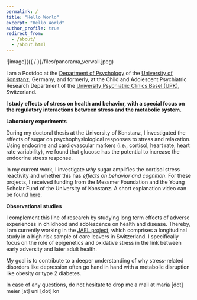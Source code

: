 ```yaml
---
permalink: /
title: "Hello World"
excerpt: "Hello World"
author_profile: true
redirect_from: 
  - /about/
  - /about.html
---
```


![image]({{ / }}/files/panorama_verwall.jpeg)

I am a Postdoc at the [Department of Psychology](https://www.psychologie.uni-konstanz.de/pruessner/) of the [University of Konstanz](https://www.uni-konstanz.de), Germany, and formerly, at the Child and Adolescent Psychiatric Research Department of the [University Psychiatric Clinics Basel (UPK)](https://www.upk.ch/), Switzerland.

<b>I study effects of stress on health and behavior, with a special focus on the regulatory interactions between stress and the metabolic system.</b>


<b>Laboratory experiments</b>

During my doctoral thesis at the University of Konstanz, I investigated the effects of sugar on psychophysiological responses to stress and relaxation. Using endocrine and cardiovascular markers (i.e., cortisol, heart rate, heart rate variability), we found that glucose has the potential to increase the endocrine stress response. 

In my current work, I investigate <i>why</i> sugar amplifies the cortisol stress reactivity and whether this has <i>effects on behavior and cognition</i>. For these projects, I received funding from the Messmer Foundation and the Young Scholar Fund of the University of Konstanz. A short explanation video can be found [here](https://youtu.be/ih-gzAHNfLw?si=Ez72ArDq8nlP2NFQ).

<b>Observational studies</b>

I complement this line of research by studying long term effects of adverse experiences in childhood and adolescence on health and disease. Thereby, I am currently working in the [JAEL project](https://jael-elearning.ch), which comprises a longitudinal study in a high risk sample of care leavers in Switzerland. I specifically focus on the role of epigenetics and oxidative stress in the link between early adversity and later adult health. 

My goal is to contribute to a deeper understanding of why stress-related disorders like depression often go hand in hand with a metabolic disruption like obesity or type 2 diabetes.  


In case of any questions, do not hesitate to drop me a mail at maria [dot] meier [at] uni [dot] kn
